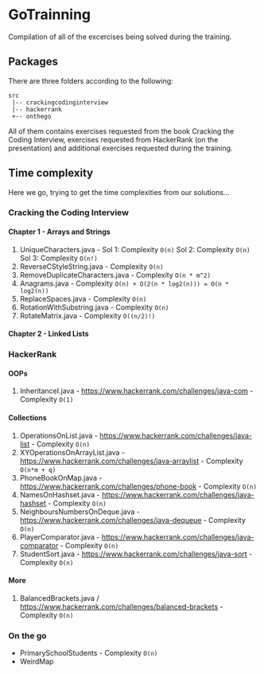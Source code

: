 # GoTrainning

Compilation of all of the excercises being solved during the training.

## Packages

There are three folders according to the following:
```
src
 |-- crackingcodinginterview
 |-- hackerrank
 +-- onthego
```
All of them contains exercises requested from the book Cracking the Coding Interview, exercises requested from HackerRank (on the presentation) and additional exercises requested during the training.

## Time complexity

Here we go, trying to get the time complexities from our solutions... 

### Cracking the Coding Interview

#### Chapter 1 - Arrays and Strings
   1. UniqueCharacters.java - Sol 1: Complexity `O(n)` Sol 2: Complexity `O(n)` Sol 3: Complexity `O(n!)`
   2. ReverseCStyleString.java - Complexity `O(n)`
   3. RemoveDuplicateCharacters.java - Complexity `O(n * m^2)`
   4. Anagrams.java - Complexity `O(n) + O(2(n * log2(n))) = O(n * log2(n))`
   5. ReplaceSpaces.java - Complexity `O(n)`
   8. RotationWithSubstring.java - Complexity `O(n)`
   6. RotateMatrix.java - Complexity `O((n/2)!)` 
  
#### Chapter 2 - Linked Lists

### HackerRank 

#### OOPs
  1. InheritanceI.java - https://www.hackerrank.com/challenges/java-com - Complexity `O(1)`

#### Collections
  1. OperationsOnList.java - https://www.hackerrank.com/challenges/java-list - Complexity `O(n)`
  2. XYOperationsOnArrayList.java - https://www.hackerrank.com/challenges/java-arraylist - Complexity `O(n*m + q)`
  3. PhoneBookOnMap.java - https://www.hackerrank.com/challenges/phone-book - Complexity `O(n)`
  4. NamesOnHashset.java - https://www.hackerrank.com/challenges/java-hashset - Complexity `O(n)`
  5. NeighboursNumbersOnDeque.java - https://www.hackerrank.com/challenges/java-dequeue - Complexity `O(n)`
  6. PlayerComparator.java - https://www.hackerrank.com/challenges/java-comparator - Complexity `O(n)`
  7. StudentSort.java - https://www.hackerrank.com/challenges/java-sort - Complexity `O(n)`
  
#### More
  1. BalancedBrackets.java / https://www.hackerrank.com/challenges/balanced-brackets - Complexity `O(n)`

### On the go 
* PrimarySchoolStudents - Complexity `O(n)`
* WeirdMap 


